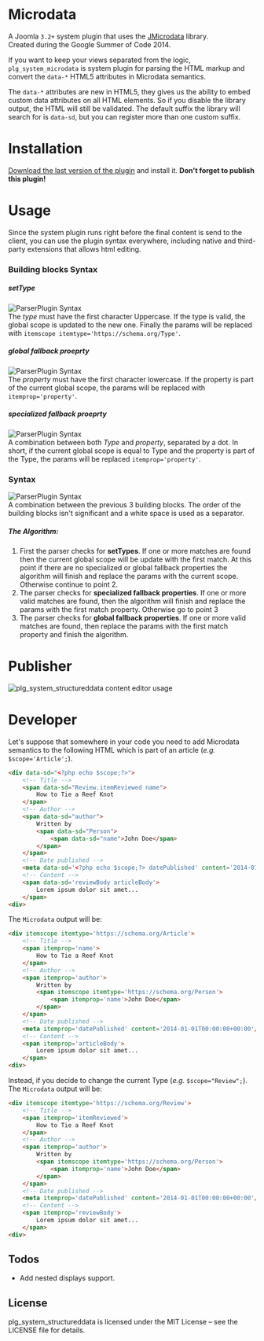 Microdata
==============
A Joomla ```3.2+``` system plugin that uses the [JMicrodata](https://github.com/joomla/joomla-cms/tree/master/libraries/joomla/microdata "JMicrodata") library.  
Created during the Google Summer of Code 2014.

If you want to keep your views separated from the logic, ```plg_system_microdata``` is system plugin for parsing the HTML markup and convert the ```data-*``` HTML5 attributes in Microdata semantics.  

The ```data-*``` attributes are new in HTML5, they gives us the ability to embed custom data attributes on all HTML elements. So if you disable the library output, the HTML will still be validated. The default suffix the library will search for is ```data-sd```, but you can register more than one custom suffix.  

Installation
============
[Download the last version of the plugin](https://github.com/PAlexcom/plg_system_microdata/archive/master.zip "Download plg_system_microdata") and install it. __Don't forget to publish this plugin!__

Usage
=====
Since the system plugin runs right before the final content is send to the client, you can use the plugin syntax everywhere, including native and third-party extensions that allows html editing.
### Building blocks Syntax
##### setType
![ParserPlugin Syntax](https://palexcom.github.io/PHPStructuredData/images/parser-plugin-syntax-v1.3.0-setType.png)  
The _type_ must have the first character Uppercase. If the type is valid, the global scope is updated to the new one. Finally the params will be replaced with ```itemscope itemtype='https://schema.org/Type'```.  
  
##### global fallback proeprty
![ParserPlugin Syntax](https://palexcom.github.io/PHPStructuredData/images/parser-plugin-syntax-v1.3.0-global.png)  
The _property_ must have the first character lowercase. If the property is part of the current global scope, the params will be replaced with ```itemprop='property'```.  

##### specialized fallback proeprty
![ParserPlugin Syntax](https://palexcom.github.io/PHPStructuredData/images/parser-plugin-syntax-v1.3.0-specialized.png)  
A combination between both _Type_ and _property_, separated by a dot. In short, if the current global scope is equal to Type and the property is part of the Type, the params will be replaced ```itemprop='property'```.  
  
### Syntax
![ParserPlugin Syntax](https://palexcom.github.io/PHPStructuredData/images/parser-plugin-syntax-v1.3.0.png)  
A combination between the previous 3 building blocks. The order of the building blocks isn't significant and a white space is used as a separator.  
##### The Algorithm:
1. First the parser checks for __setTypes__. If one or more matches are found then the current global scope will be update with the first match. At this point if there are no specialized or global fallback properties the algorithm will finish and replace the params with the current scope. Otherwise continue to point 2.  
2. The parser checks for __specialized fallback properties__. If one or more valid matches are found, then the algorithm will finish and replace the params with the first match property. Otherwise go to point 3
3. The parser checks for __global fallback properties__. If one or more valid matches are found, then replace the params with the first match property and finish the algorithm.

Publisher
=========
![plg_system_structureddata content editor usage](https://palexcom.github.io/plg_system_structureddata/images/plg_system_structureddata-editor.png)

Developer
=========
Let's suppose that somewhere in your code you need to add Microdata semantics to the following HTML which is part of an article (_e.g._ ```$scope='Article';```).
```html
<div data-sd="<?php echo $scope;?>">
    <!-- Title -->
    <span data-sd="Review.itemReviewed name">
        How to Tie a Reef Knot
    </span>
    <!-- Author -->
    <span data-sd="author">
        Written by
        <span data-sd="Person">
            <span data-sd="name">John Doe</span>
        </span>
    </span>
    <!-- Date published -->
    <meta data-sd='<?php echo $scope;?> datePublished' content='2014-01-01T00:00:00+00:00'/>1 January 2014
    <!-- Content -->
    <span data-sd='reviewBody articleBody'>
        Lorem ipsum dolor sit amet...
    </span>
<div>
```
The ```Microdata``` output will be:
```html
<div itemscope itemtype='https://schema.org/Article'>
    <!-- Title -->
    <span itemprop='name'>
        How to Tie a Reef Knot
    </span>
    <!-- Author -->
    <span itemprop='author'>
        Written by
        <span itemscope itemtype='https://schema.org/Person'>
            <span itemprop='name'>John Doe</span>
        </span>
    </span>
    <!-- Date published -->
    <meta itemprop='datePublished' content='2014-01-01T00:00:00+00:00'/>1 January 2014
    <!-- Content -->
    <span itemprop='articleBody'>
        Lorem ipsum dolor sit amet...
    </span>
<div>
```
Instead, if you decide to change the current Type (_e.g._ ```$scope="Review";```).  
The ```Microdata``` output will be:
```html
<div itemscope itemtype='https://schema.org/Review'>
    <!-- Title -->
    <span itemprop='itemReviewed'>
        How to Tie a Reef Knot
    </span>
    <!-- Author -->
    <span itemprop='author'>
        Written by
        <span itemscope itemtype='https://schema.org/Person'>
            <span itemprop='name'>John Doe</span>
        </span>
    </span>
    <!-- Date published -->
    <meta itemprop='datePublished' content='2014-01-01T00:00:00+00:00'/>1 January 2014
    <!-- Content -->
    <span itemprop='reviewBody'>
        Lorem ipsum dolor sit amet...
    </span>
<div>
```

Todos
-----
* Add nested displays support.

License
-------
plg_system_structureddata is licensed under the MIT License – see the LICENSE file for details.